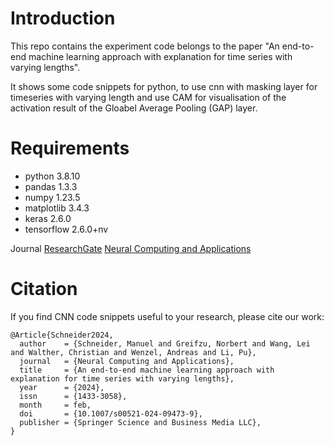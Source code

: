 # Introduction
This repo contains the experiment code belongs to the paper "An end-to-end machine learning approach with explanation for time series with varying lengths".

It shows some code snippets for python, to use cnn with masking layer for timeseries with varying length and use CAM for visualisation of the activation result of the Gloabel Average Pooling (GAP) layer.

# Requirements
- python                        3.8.10
- pandas                        1.3.3
- numpy                         1.23.5
- matplotlib                    3.4.3
- keras                         2.6.0
- tensorflow                    2.6.0+nv

Journal 
[ResearchGate](https://www.researchgate.net/publication/378312237_An_end-to-end_machine_learning_approach_with_explanation_for_time_series_with_varying_lengths)
[Neural Computing and Applications](https://link.springer.com/article/10.1007/s00521-024-09473-9?utm_source=rct_congratemailt&utm_medium=email&utm_campaign=oa_20240219&utm_content=10.1007/s00521-024-09473-9)

# Citation
If you find CNN code snippets useful to your research, please cite our work:
```
@Article{Schneider2024,
  author    = {Schneider, Manuel and Greifzu, Norbert and Wang, Lei and Walther, Christian and Wenzel, Andreas and Li, Pu},
  journal   = {Neural Computing and Applications},
  title     = {An end-to-end machine learning approach with explanation for time series with varying lengths},
  year      = {2024},
  issn      = {1433-3058},
  month     = feb,
  doi       = {10.1007/s00521-024-09473-9},
  publisher = {Springer Science and Business Media LLC},
}

```
